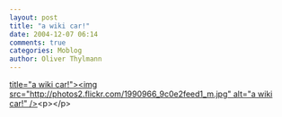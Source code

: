 ```yaml
---
layout: post
title: "a wiki car!"
date: 2004-12-07 06:14
comments: true
categories: Moblog
author: Oliver Thylmann
---
```



[ title=&quot;a wiki car!&quot;&gt;&lt;img src=&quot;http://photos2.flickr.com/1990966_9c0e2feed1_m.jpg&quot; alt=&quot;a wiki car!&quot; /&gt;](http://www.flickr.com/photos/oliver/1990966/)&lt;p&gt;&lt;/p&gt;

